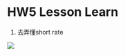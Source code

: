 # HW5 Lesson Learn

1. 去弄懂short rate <br/>
<img src="https://render.githubusercontent.com/render/math?math=dr=a[\theta(t)/a-r] \times dt \+ \sigma \times dz">

